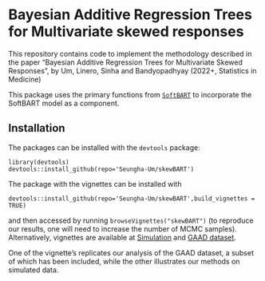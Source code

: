 # Bayesian Additive Regression Trees for Multivariate skewed responses

This repository contains code to implement the methodology described in
the paper “Bayesian Additive Regression Trees for Multivariate Skewed
Responses”, by Um, Linero, Sinha and Bandyopadhyay (2022+, Statistics in
Medicine)

This package uses the primary functions from
[`SoftBART`](https://github.com/theodds/SoftBART) to incorporate the
SoftBART model as a component.

## Installation

The packages can be installed with the `devtools` package:

    library(devtools) 
    devtools::install_github(repo='Seungha-Um/skewBART') 

The package with the vignettes can be installed with

    devtools::install_github(repo='Seungha-Um/skewBART',build_vignettes = TRUE) 

and then accessed by running `browseVignettes("skewBART")` (to reproduce
our results, one will need to increase the number of MCMC samples).
Alternatively, vignettes are available at
[Simulation](https://rpubs.com/sheom0808/926961) and [GAAD
dataset](https://rpubs.com/sheom0808/926959).

One of the vignette’s replicates our analysis of the GAAD dataset, a
subset of which has been included, while the other illustrates our
methods on simulated data.

